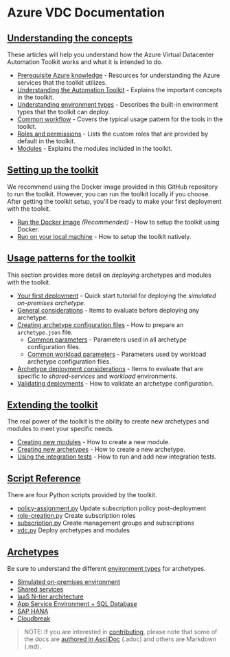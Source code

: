 # Azure VDC Documentation

## [Understanding the concepts](/docs/understand/readme.md)

These articles will help you understand how the Azure Virtual Datacenter Automation Toolkit works and what it is intended to do.

  - [Prerequisite Azure knowledge](/docs/understand/azure.md) - Resources for understanding the Azure services that the toolkit utilizes.
  - [Understanding the Automation Toolkit](/docs/understand/toolkit.md) - Explains the important concepts in the toolkit.
  - [Understanding environment types](/docs/understand/environment-types.md) - Describes the built-in environment types that the toolkit can deploy.
  - [Common workflow](/docs/understand/workflow.md) - Covers the typical usage pattern for the tools in the toolkit.
  - [Roles and permissions](/docs/understand/roles.md) - Lists the custom roles that are provided by default in the toolkit.
  - [Modules](/docs/understand/modules.adoc) - Explains the modules included in the toolkit.

## [Setting up the toolkit](/docs/setup/readme.md)

We recommend using the Docker image provided in this GitHub repository to run the toolkit. However, you can run the toolkit locally if you choose. After getting the toolkit setup, you'll be ready to make your first deployment with the toolkit.

  - [Run the Docker image](/docs/setup/setup-docker.md) *(Recommended)* - How to setup the toolkit using Docker.
  - [Run on your local machine](/docs/setup/setup-local.md) - How to setup the toolkit natively.

## [Usage patterns for the toolkit](/docs/use/readme.md)

This section provides more detail on *deploying* archetypes and modules with the toolkit.

  - [Your first deployment](/docs/use/your-first-deployment.md) - Quick start tutorial for deploying the _simulated on-premises archetype_.
  - [General considerations](/docs/use/general-considerations.md) - Items to evaluate before deploying any archetype.
  - [Creating archetype configuration files](/docs/use/configuration-files.adoc) - How to prepare an `archetype.json` file.
    - [Common parameters](/docs/use/common-parameters.adoc) - Parameters used in all archetype configuration files.
    - [Common workload parameters](/docs/use/common-workload-config.adoc) - Parameters used by workload archetype configuration files.
  - [Archetype deployment considerations](/docs/use/archetype-deployment-considerations.md) - Items to evaluate that are specific to _shared-services_ and _workload_ environments.
  - [Validating deployments](/docs/use/deployment-validation.adoc) - How to validate an archetype configuration.

## [Extending the toolkit](/docs/extend/readme.md)

The real power of the toolkit is the ability to create new archetypes and modules to meet your specific needs.

  - [Creating new modules](/docs/extend/creating-new-modules.adoc) - How to create a new module.
  - [Creating new archetypes](/docs/extend/creating-new-archetypes.adoc) - How to create a new archetype.
  - [Using the integration tests](/docs/extend/integration-testing.adoc) - How to run and add new integration tests.

## [Script Reference](/docs/reference/readme.md)

There are four Python scripts provided by the toolkit.

  - [policy-assignment.py](/docs/reference/script-policy-assignment.adoc) Update subscription policy post-deployment
  - [role-creation.py](/docs/reference/script-role-creation.adoc) Create subscription roles
  - [subscription.py](/docs/reference/script-subscription.adoc) Create management groups and subscriptions
  - [vdc.py](/docs/reference/script-vdc.adoc) Deploy archetypes and modules

## [Archetypes](/docs/archetypes/readme.md)

Be sure to understand the different [environment types](../understand/environment-types.md) for archetypes.

  - [Simulated on-premises environment](/docs/archetypes/on-premises/overview.adoc)
  - [Shared services](/docs/archetypes/shared-services/overview.adoc)
  - [IaaS N-tier architecture](/docs/archetypes/ntier-iaas/overview.adoc)
  - [App Service Environment + SQL Database](/docs/archetypes/paas/overview.adoc)
  - [SAP HANA](/docs/archetypes/sap-hana/overview.adoc)
  - [Cloudbreak](/docs/archetypes/cloudbreak/overview.adoc)

> NOTE: If you are interested in [contributing](/README.md#contributing), please note that some of the docs are [authored in AsciiDoc](/docs/adoc-file-format.adoc) (.adoc) and others are Markdown (.md).